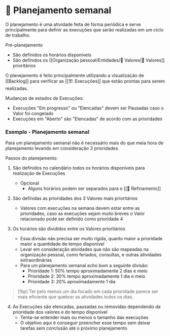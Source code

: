 # 📆 Planejamento semanal

O planejamento é uma atividade feita de forma periódica e serve principalmente para definir as execuções que serão realizadas em um ciclo de trabalho.

Pré-planejamento

- São definidos os horários disponíveis
- São definidos os [[Organização pessoal/Entidades/🌟 Valores|🌟 Valores]] prioritários

O planejamento é feito principalmente utilizando a visualização de [[Backlog]] para verificar as [[🏗️ Execuções]] que estão prontas para serem realizadas.

Mudanças de estados de Execuções:

- Execuções "Em progresso" ou "Elencadas" devem ser Pausadas caso o Valor foi congelado
- Execuções em "Aberto" são "Elencadas" de acordo com as prioridades

### Exemplo - Planejamento semanal

Para um planejamento semanal não é necessário mais do que meia hora de planejamento levando em consideração 3 prioridades.

Passos do planejamento:

1. São definidos no calendário todos os horários disponíveis para realização de Execuções
	- Opcional
		- Alguns horários podem ser separados para o [[🔬 Refinamento]]

2. São definidas as prioridades dos 3 Valores mais prioritários
	- Valores com execuções na semana devem estar entre as prioridades, caso as execuções sejam muito breves o Valor relacionado pode ser definido como prioridade 4

3. Os horários são divididos entre os Valores prioritários
	- Essa divisão não precisa ser muito rígida, quanto maior a prioridade maior a quantidade de tempo disponível
	- Levar em consideração atividades que não são mapeadas na organização pessoal, como feriados, consultas, e outras atividades extraordinárias
	- Para um planejamento semanal acho bom a seguinte divisão:
		- Prioridade 1: 50% tempo aproximadamente 2 dias e meio
		- Prioridade 2: 30% tempo aproximadamente 1 dia e meio
		- Prioridade 3: 20% aproximadamente 1 dia

> [!tip] Ter pelo menos um dia focado em cada prioridade parece ser mais eficiente que quebrar as atividades todos os dias.

4. As Execuções são elencadas, pausadas ou removidas dependendo da prioridade dos valores e do tempo disponível
	- Tenta-se entender mais ou menos o tamanho das execuções
	- O objetivo aqui é conseguir preencher esse tempo sem deixar tarefas sem conclusão até o próximo planejamento
